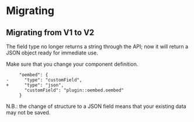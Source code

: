 # Migrating

## Migrating from V1 to V2

The field type no longer returns a string through the API; now it will return a
JSON object ready for immediate use.

Make sure that you change your component definition.

```
     "oembed": {
-      "type": "customField",
+      "type": "json",
       "customField": "plugin::oembed.oembed"
     }
```

N.B.: the change of structure to a JSON field means that your existing data may not be saved.
